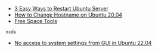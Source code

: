 - [3 Easy Ways to Restart Ubuntu Server](https://linuxhandbook.com/restart-ubuntu-server/)
- [How to Change Hostname on Ubuntu 20.04](https://phoenixnap.com/kb/ubuntu-20-04-change-hostname)
- [Free Space Tools](https://askubuntu.com/questions/73160/how-do-i-find-the-amount-of-free-space-on-my-hard-drive)
```
ncdu
```
- [No access to system settings from GUI in Ubuntu 22.04](https://askubuntu.com/questions/1464364/no-access-to-system-settings-from-gui-in-ubuntu-22-04)
